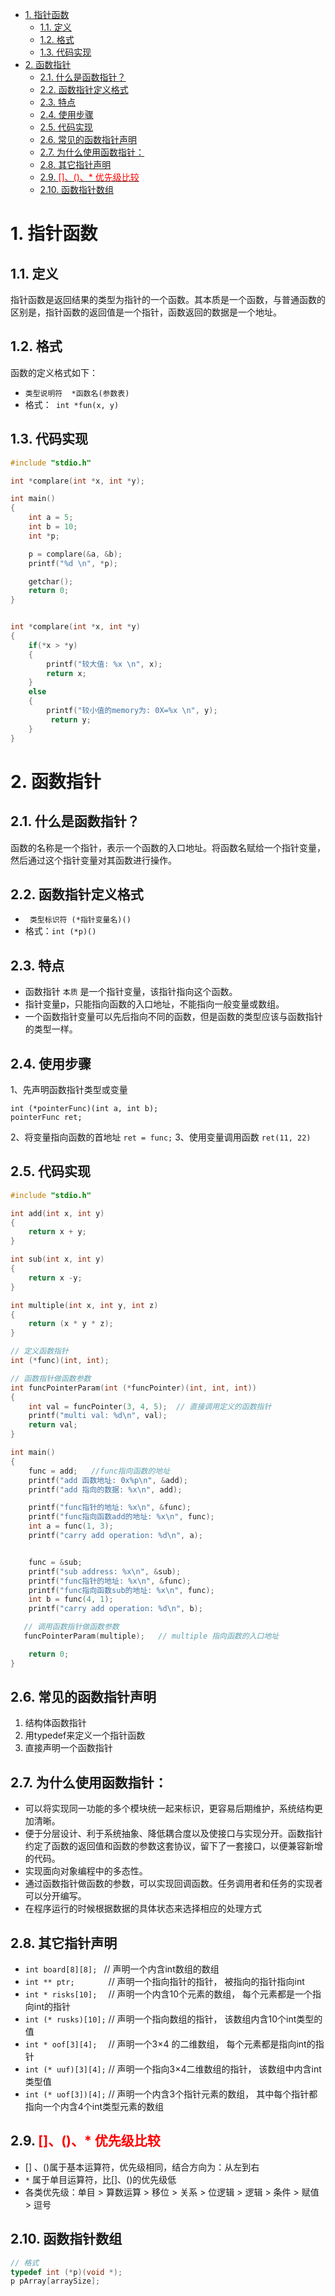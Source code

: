 <!--
 * @Author: JohnJeep
 * @Date: 2019-08-29 21:45:27
 * @LastEditTime: 2021-04-05 13:30:40
 * @LastEditors: Please set LastEditors
 * @Description: 函数指针与指针函数的基础知识
--> 

<!-- TOC -->

- [1. 指针函数](#1-指针函数)
  - [1.1. 定义](#11-定义)
  - [1.2. 格式](#12-格式)
  - [1.3. 代码实现](#13-代码实现)
- [2. 函数指针](#2-函数指针)
  - [2.1. 什么是函数指针？](#21-什么是函数指针)
  - [2.2. 函数指针定义格式](#22-函数指针定义格式)
  - [2.3. 特点](#23-特点)
  - [2.4. 使用步骤](#24-使用步骤)
  - [2.5. 代码实现](#25-代码实现)
  - [2.6. 常见的函数指针声明](#26-常见的函数指针声明)
  - [2.7. 为什么使用函数指针：](#27-为什么使用函数指针)
  - [2.8. 其它指针声明](#28-其它指针声明)
  - [2.9. <font color=red> []、()、* 优先级比较 </font>](#29-font-colorred--优先级比较-font)
  - [2.10. 函数指针数组](#210-函数指针数组)

<!-- /TOC -->

# 1. 指针函数
## 1.1. 定义
指针函数是返回结果的类型为指针的一个函数。其本质是一个函数，与普通函数的区别是，指针函数的返回值是一个指针，函数返回的数据是一个地址。

## 1.2. 格式
函数的定义格式如下：
- `类型说明符  *函数名(参数表)`
- 格式：` int *fun(x, y)`

## 1.3. 代码实现
```C
#include "stdio.h"

int *complare(int *x, int *y);

int main()
{
    int a = 5;
    int b = 10;
    int *p;

    p = complare(&a, &b);
    printf("%d \n", *p);

    getchar();
    return 0;
}


int *complare(int *x, int *y)
{
    if(*x > *y)
    {
        printf("较大值: %x \n", x);
        return x;
    }
    else
    {
        printf("较小值的memory为: 0X=%x \n", y);
         return y;
    }
}
```


# 2. 函数指针
## 2.1. 什么是函数指针？
函数的名称是一个指针，表示一个函数的入口地址。将函数名赋给一个指针变量，然后通过这个指针变量对其函数进行操作。

## 2.2. 函数指针定义格式
- ` 类型标识符 (*指针变量名)()` 
- 格式：` int (*p)() `

## 2.3. 特点
- 函数指针 `本质` 是一个指针变量，该指针指向这个函数。
- 指针变量p，只能指向函数的入口地址，不能指向一般变量或数组。
- 一个函数指针变量可以先后指向不同的函数，但是函数的类型应该与函数指针的类型一样。


## 2.4. 使用步骤
1、先声明函数指针类型或变量  
  ```
  int (*pointerFunc)(int a, int b);
  pointerFunc ret;
  ```
2、将变量指向函数的首地址   `ret = func;`
3、使用变量调用函数       `ret(11, 22)`

## 2.5. 代码实现
```C
#include "stdio.h"

int add(int x, int y)
{
    return x + y;
}

int sub(int x, int y)
{
    return x -y;
}

int multiple(int x, int y, int z)
{
    return (x * y * z);
}

// 定义函数指针 
int (*func)(int, int);

// 函数指针做函数参数
int funcPointerParam(int (*funcPointer)(int, int, int))  
{
    int val = funcPointer(3, 4, 5);  // 直接调用定义的函数指针
    printf("multi val: %d\n", val);
    return val;
}

int main()
{
    func = add;   //func指向函数的地址
    printf("add 函数地址: 0x%p\n", &add);
    printf("add 指向的数据: %x\n", add);

    printf("func指针的地址: %x\n", &func);
    printf("func指向函数add的地址: %x\n", func);
    int a = func(1, 3);
    printf("carry add operation: %d\n", a);


    func = &sub;
    printf("sub address: %x\n", &sub);
    printf("func指针的地址: %x\n", &func);
    printf("func指向函数sub的地址: %x\n", func);
    int b = func(4, 1);
    printf("carry add operation: %d\n", b);

   // 调用函数指针做函数参数
   funcPointerParam(multiple);   // multiple 指向函数的入口地址

    return 0;
}
```

## 2.6. 常见的函数指针声明
1. 结构体函数指针
2. 用typedef来定义一个指针函数
3. 直接声明一个函数指针


## 2.7. 为什么使用函数指针：
- 可以将实现同一功能的多个模块统一起来标识，更容易后期维护，系统结构更加清晰。
- 便于分层设计、利于系统抽象、降低耦合度以及使接口与实现分开。函数指针约定了函数的返回值和函数的参数这套协议，留下了一套接口，以便兼容新增的代码。
- 实现面向对象编程中的多态性。
- 通过函数指针做函数的参数，可以实现回调函数。任务调用者和任务的实现者可以分开编写。
- 在程序运行的时候根据数据的具体状态来选择相应的处理方式


## 2.8. 其它指针声明
- ` int board[8][8];  `    // 声明一个内含int数组的数组
- ` int ** ptr;        `   // 声明一个指向指针的指针， 被指向的指针指向int
- ` int * risks[10];   `   // 声明一个内含10个元素的数组， 每个元素都是一个指向int的指针
- ` int (* rusks)[10]; `   // 声明一个指向数组的指针， 该数组内含10个int类型的值
- ` int * oof[3][4];   `   // 声明一个3×4 的二维数组， 每个元素都是指向int的指针
- ` int (* uuf)[3][4]; `   // 声明一个指向3×4二维数组的指针， 该数组中内含int类型值
- ` int (* uof[3])[4]; `   // 声明一个内含3个指针元素的数组， 其中每个指针都指向一个内含4个int类型元素的数组

## 2.9. <font color=red> []、()、* 优先级比较 </font>
- [] 、()属于基本运算符，优先级相同，结合方向为：从左到右
- `*` 属于单目运算符，比[]、()的优先级低
- 各类优先级：单目 > 算数运算 > 移位 > 关系 > 位逻辑 > 逻辑 > 条件 > 赋值 > 逗号


## 2.10. 函数指针数组
```c
// 格式
typedef int (*p)(void *);
p pArray[arraySize];
```


